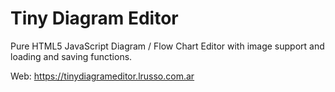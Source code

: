 # Tiny Diagram Editor

Pure HTML5 JavaScript Diagram / Flow Chart Editor with image support and loading and saving functions.

Web: https://tinydiagrameditor.lrusso.com.ar
